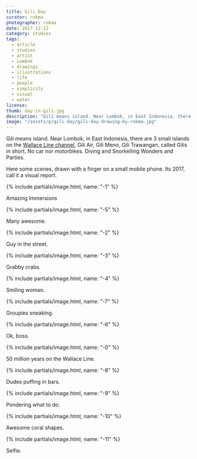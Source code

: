 ```yaml
---
title: Gili Day
curator: rokma
photographer: rokma
date: 2017-12-12
category: studies
tags:
  - article
  - studies
  - artist
  - Lombok
  - drawings
  - illustrations
  - life
  - people
  - simplicity
  - visual
  - water
license:
thumb: day-in-gili.jpg
description: "Gili means island. Near Lombok, in East Indonesia, there are 3 small islands on the Wallace Line channel, called Gilis in short. No car nor motorbikes. Diving and Snorkelling Wonders and Parties. Here some scenes, drawn with a finger on a small mobile phone. Its 2017, call it a visual report."
image: "/assets/p/gili-day/gili-day-drawing-by-rokma.jpg"
---
```


Gili means island. Near Lombok, in East Indonesia, there are 3 small islands on the [Wallace Line channel](https://en.wikipedia.org/wiki/Wallace_Line), Gili Air, Gili Meno, Gili Trawangan, called Gilis in short. No car nor motorbikes. Diving and Snorkelling Wonders and Parties.

Here some scenes, drawn with a finger on a small mobile phone. Its 2017, call it a visual report.

{% include partials/image.html, name: "-1" %}

Amazing Immersions

{% include partials/image.html, name: "-5" %}

Many awesome.

{% include partials/image.html, name: "-2" %}

Guy in the street.

{% include partials/image.html, name: "-3" %}

Grabby crabs.

{% include partials/image.html, name: "-4" %}

Smiling woman.

{% include partials/image.html, name: "-7" %}

Groupies sneaking.

{% include partials/image.html, name: "-6" %}

Ok, boss.

{% include partials/image.html, name: "-0" %}

50 million years on the Wallace Line.

{% include partials/image.html, name: "-8" %}

Dudes puffing in bars.

{% include partials/image.html, name: "-9" %}

Pondering what to do.

{% include partials/image.html, name: "-10" %}

Awesome coral shapes.

{% include partials/image.html, name: "-11" %}

Selfie.
